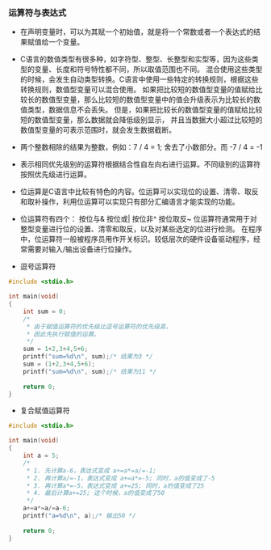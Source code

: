 ### 运算符与表达式

* 在声明变量时，可以为其赋一个初始值，就是将一个常数或者一个表达式的结果赋值给一个变量。

* C语言的数值类型有很多种，如字符型、整型、长整型和实型等，因为这些类型的变量、长度和符号特性都不同，所以取值范围也不同。
混合使用这些类型的时候，会发生自动类型转换。C语言中使用一些特定的转换规则，根据这些转换规则，数值型变量可以混合使用。
如果把比较短的数值型变量的值赋给比较长的数值型变量，那么比较短的数值型变量中的值会升级表示为比较长的数值类型，数据信息不会丢失。
但是，如果把比较长的数值型变量的值赋给比较短的数值型变量，那么数据就会降低级别显示，
并且当数据大小超过比较短的数值型变量的可表示范围时，就会发生数据截断。

* 两个整数相除的结果为整数，例如：7 / 4 = 1; 舍去了小数部分。而 -7 / 4 = -1

* 表示相同优先级别的运算符根据结合性自左向右进行运算。不同级别的运算符按照优先级进行运算。

* 位运算是C语言中比较有特色的内容。位运算可以实现位的设置、清零、取反和取补操作，利用位运算可以实现只有部分汇编语言才能实现的功能。

* 位运算符有四个： 按位与&  按位或|  按位非^  按位取反~
位运算符通常用于对整型变量进行位的设置、清零和取反，以及对某些选定的位进行检测。
在程序中，位运算符一般被程序员用作开关标识。较低层次的硬件设备驱动程序，经常需要对输入/输出设备进行位操作。

* 逗号运算符
```c
#include <stdio.h>

int main(void)
{
	int sum = 0;
	/* 
	 * 由于赋值运算符的优先级比逗号运算符的优先级高，
	 * 因此先执行赋值的运算。
	 */
	sum = 1+2,3+4,5+6;
	printf("sum=%d\n", sum);/* 结果为3 */
	sum = (1+2,3+4,5+6);
	printf("sum=%d\n", sum);/* 结果为11 */
	
	return 0;
}
```

* 复合赋值运算符
```c
#include <stdio.h>

int main(void)
{
	int a = 5;
	/*
	 * 1. 先计算a-6，表达式变成 a+=a*=a/=-1;
	 * 2. 再计算a/=-1，表达式变成 a+=a*=-5; 同时，a的值变成了-5
	 * 3. 再计算a*=-5，表达式变成 a+=25; 同时，a的值变成了25
	 * 4. 最后计算a+=25; 这个时候，a的值变成了50 
	 */
	a+=a*=a/=a-6; 
	printf("a=%d\n", a);/* 输出50 */ 
	
	return 0;
}
```
